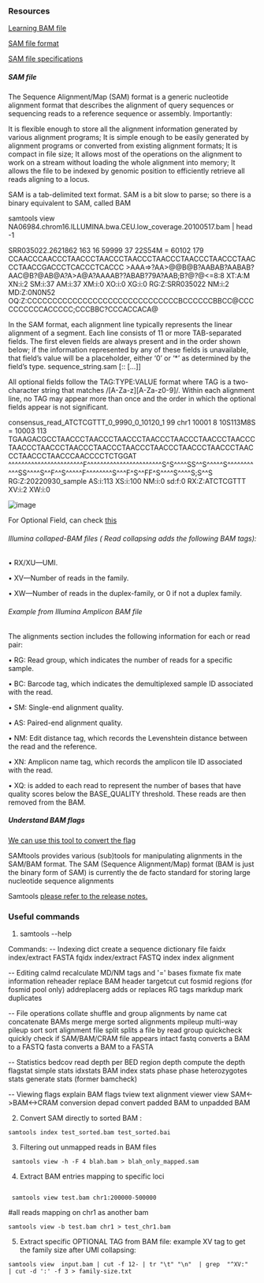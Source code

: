 ### Resources 



[Learning BAM file](https://davetang.github.io/learning_bam_file/)
 
 
[SAM file format](https://davetang.org/wiki/tiki-index.php?page=SAM)

[SAM file specifications](http://samtools.github.io/hts-specs/SAMv1.pdf)


##### SAM file 

The Sequence Alignment/Map (SAM) format is a generic nucleotide alignment format that describes the alignment of query sequences or sequencing reads to a reference sequence or assembly. Importantly:

It is flexible enough to store all the alignment information generated by various alignment programs;
It is simple enough to be easily generated by alignment programs or converted from existing alignment formats;
It is compact in file size;
It allows most of the operations on the alignment to work on a stream without loading the whole alignment into memory;
It allows the file to be indexed by genomic position to efficiently retrieve all reads aligning to a locus.

SAM is a tab-delimited text format. SAM is a bit slow to parse; so there is a binary equivalent to SAM, called BAM

samtools view NA06984.chrom16.ILLUMINA.bwa.CEU.low_coverage.20100517.bam | head -1

SRR035022.2621862 163 16 59999 37 22S54M = 60102 179 CCAACCCAACCCTAACCCTAACCCTAACCCTAACCCTAACCCTAACCCTAACCCTAACCGACCCTCACCCTCACCC >AAA=>?AA>@@B@B?AABAB?AABAB?AAC@B?@AB@A?A>A@A?AAAAB??ABAB?79A?AAB;B?@?@<=8:8 XT:A:M XN:i:2 SM:i:37 AM:i:37 XM:i:0 XO:i:0 XG:i:0 RG:Z:SRR035022 NM:i:2 MD:Z:0N0N52 OQ:Z:CCCCCCCCCCCCCCCCCCCCCCCCCCCCCCBCCCCCCBBCC@CCCCCCCCCCACCCCC;CCCBBC?CCCACCACA@

 
 
 In the SAM format, each alignment line typically represents the linear alignment of a segment. Each line consists of 11 or more TAB-separated fields. The first eleven fields are always present and in the order shown below; if the information represented by any of these fields is unavailable, that field’s value will be a placeholder, either ‘0’ or ‘*’ as determined by the field’s type. 
 sequence_string.sam
<QNAME> <FLAG> <RNAME> <POS> <MAPQ> <CIGAR> <MRNM> <MPOS> <ISIZE> <SEQ> <QUAL> [<TAG>:<VTYPE>:<VALUE> [...]]

 
 All optional fields follow the TAG:TYPE:VALUE format where TAG is a two-character string that matches
/[A-Za-z][A-Za-z0-9]/. Within each alignment line, no TAG may appear more than once and the order
in which the optional fields appear is not significant.
 
 
 consensus_read_ATCTCGTTT_0_9990_0_10120_1	99	chr1	10001	8	10S113M8S	=	10003	113	TGAAGACGCCTAACCCTAACCCTAACCCTAACCCTAACCCTAACCCTAACCCTAACCCTAACCCTAACCCTAACCCTAACCCTAACCCTAACCCTAACCCTAACCCTAACCCTAACCCAACCCCTCTGGAT	^^^^^^^^^^^^^^^^^^^^^^^F^^^^^^^^^^^^^^^^^^^^^^^S^S^^^^SS^^S^^^^^S^^^^^^^^^^^SS^^^^S^^F^^S^^^^^F^^^^^^^^S^^^F^S^^FF^S^^^^S^^^^S;S^^S	RG:Z:20220930_sample	AS:i:113	XS:i:100	NM:i:0	sd:f:0	RX:Z:ATCTCGTTT	XV:i:2	XW:i:0

 
![image](https://user-images.githubusercontent.com/20830666/209197886-cb871e93-9923-4adf-a1b1-572ec8cc2ec5.png)

For Optional Field, can check [this](https://samtools.github.io/hts-specs/SAMtags.pdf)
 
######  Illumina collaped-BAM files ( Read collapsing adds the following BAM tags):
 
 
• RX/XU—UMI.
 
• XV—Number of reads in the family.
 
• XW—Number of reads in the duplex-family, or 0 if not a duplex family.

 
 ###### Example from Illumina Amplicon BAM file
 
 The alignments section includes the following information for each or read pair:

• RG: Read group, which indicates the number of reads for a specific sample.
 
• BC: Barcode tag, which indicates the demultiplexed sample ID associated with the read.
 
• SM: Single-end alignment quality.
 
• 	AS: Paired-end alignment quality.
 
• NM: Edit distance tag, which records the Levenshtein distance between the read and the reference.
 
•	XN: Amplicon name tag, which records the amplicon tile ID associated with the read.
 
• XQ: is added to each read to represent the number of bases that have quality scores below the BASE_QUALITY threshold. These reads are then removed from the BAM.

 
##### Understand BAM flags 

 
 [We can use this tool to convert the flag](http://broadinstitute.github.io/picard/explain-flags.html)
 
SAMtools provides various (sub)tools for manipulating alignments in the SAM/BAM format. The SAM (Sequence Alignment/Map) format (BAM is just the binary form of SAM) is currently the de facto standard for storing large nucleotide sequence alignments

 
 Samtools [please refer to the release notes.](https://github.com/samtools/samtools/releases)
 
 
### Useful commands 

1. samtools --help 
 
 
 Commands:
  -- Indexing
     dict           create a sequence dictionary file
     faidx          index/extract FASTA
     fqidx          index/extract FASTQ
     index          index alignment

  -- Editing
     calmd          recalculate MD/NM tags and '=' bases
     fixmate        fix mate information
     reheader       replace BAM header
     targetcut      cut fosmid regions (for fosmid pool only)
     addreplacerg   adds or replaces RG tags
     markdup        mark duplicates

  -- File operations
     collate        shuffle and group alignments by name
     cat            concatenate BAMs
     merge          merge sorted alignments
     mpileup        multi-way pileup
     sort           sort alignment file
     split          splits a file by read group
     quickcheck     quickly check if SAM/BAM/CRAM file appears intact
     fastq          converts a BAM to a FASTQ
     fasta          converts a BAM to a FASTA

  -- Statistics
     bedcov         read depth per BED region
     depth          compute the depth
     flagstat       simple stats
     idxstats       BAM index stats
     phase          phase heterozygotes
     stats          generate stats (former bamcheck)

  -- Viewing
     flags          explain BAM flags
     tview          text alignment viewer
     view           SAM<->BAM<->CRAM conversion
     depad          convert padded BAM to unpadded BAM

 
 
 2. Convert SAM directly to sorted BAM : 
 
 ```
 samtools index test_sorted.bam test_sorted.bai
 ```
 
 
 3. Filtering out unmapped reads in BAM files
```
 samtools view -h -F 4 blah.bam > blah_only_mapped.sam
 ```
 
 4. Extract BAM entries mapping to specific loci
 
```

 samtools view test.bam chr1:200000-500000
 ```
 
#all reads mapping on chr1 as another bam
 
 ```
samtools view -b test.bam chr1 > test_chr1.bam
 ```

5. Extract specific OPTIONAL TAG from BAM file: example XV tag to get the family size after UMI collapsing:
 
 ```
 samtools view  input.bam | cut -f 12- | tr "\t" "\n"  | grep  "^XV:"  | cut -d ':' -f 3 > family-size.txt 
 
 ```
